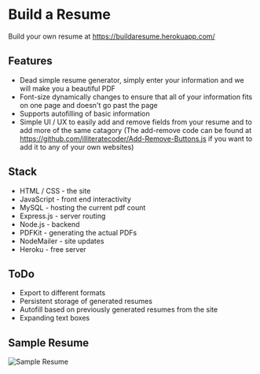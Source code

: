 # Build a Resume

Build your own resume at https://buildaresume.herokuapp.com/

## Features
* Dead simple resume generator, simply enter your information and we will make you a beautiful PDF
* Font-size dynamically changes to ensure that all of your information fits on one page and doesn't go past the page
* Supports autofilling of basic information
* Simple UI / UX to easily add and remove fields from your resume and to add more of the same catagory (The add-remove code can be found at https://github.com/illiteratecoder/Add-Remove-Buttons.js if you want to add it to any of your own websites)


## Stack
* HTML / CSS - the site
* JavaScript - front end interactivity
* MySQL - hosting the current pdf count
* Express.js - server routing
* Node.js - backend
* PDFKit - generating the actual PDFs
* NodeMailer - site updates
* Heroku - free server


## ToDo
* Export to different formats
* Persistent storage of generated resumes
* Autofill based on previously generated resumes from the site
* Expanding text boxes


## Sample Resume
![Sample Resume][sampleResume]

[sampleResume]: https://buildaresume.herokuapp.com/static/images/sampleResume.png "Sample Resume"
